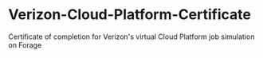 # Verizon-Cloud-Platform-Certificate
Certificate of completion for Verizon's virtual Cloud Platform job simulation on Forage
